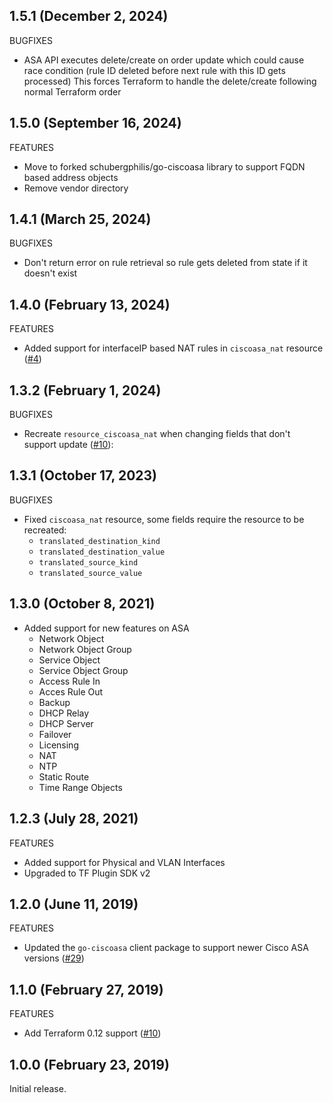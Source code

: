## 1.5.1 (December 2, 2024)

BUGFIXES

- ASA API executes delete/create on order update which could cause race condition (rule ID deleted before next rule with this ID gets processed)
  This forces Terraform to handle the delete/create following normal Terraform order

## 1.5.0 (September 16, 2024)

FEATURES

- Move to forked schubergphilis/go-ciscoasa library to support FQDN based address objects
- Remove vendor directory

## 1.4.1 (March 25, 2024)

BUGFIXES

- Don't return error on rule retrieval so rule gets deleted from state if it doesn't exist

## 1.4.0 (February 13, 2024)

FEATURES

- Added support for interfaceIP based NAT rules in `ciscoasa_nat` resource ([#4](https://github.com/schubergphilis/terraform-provider-ciscoasa/pull/4))

## 1.3.2 (February 1, 2024)

BUGFIXES

- Recreate `resource_ciscoasa_nat` when changing fields that don't support update ([#10](https://github.com/schubergphilis/terraform-provider-ciscoasa/pull/3)):

## 1.3.1 (October 17, 2023)

BUGFIXES

- Fixed `ciscoasa_nat` resource, some fields require the resource to be recreated:
  - `translated_destination_kind`
  - `translated_destination_value`
  - `translated_source_kind`
  - `translated_source_value`

## 1.3.0 (October 8, 2021)

- Added support for new features on ASA
  - Network Object
  - Network Object Group
  - Service Object
  - Service Object Group
  - Access Rule In
  - Acces Rule Out
  - Backup
  - DHCP Relay
  - DHCP Server
  - Failover
  - Licensing
  - NAT
  - NTP
  - Static Route
  - Time Range Objects

## 1.2.3 (July 28, 2021)

FEATURES

- Added support for Physical and VLAN Interfaces
- Upgraded to TF Plugin SDK v2

## 1.2.0 (June 11, 2019)

FEATURES

- Updated the `go-ciscoasa` client package to support newer Cisco ASA versions ([#29](https://github.com/terraform-providers/terraform-provider-tfe/issues/29))

## 1.1.0 (February 27, 2019)

FEATURES

- Add Terraform 0.12 support ([#10](https://github.com/terraform-providers/terraform-provider-tfe/issues/10))

## 1.0.0 (February 23, 2019)

Initial release.
